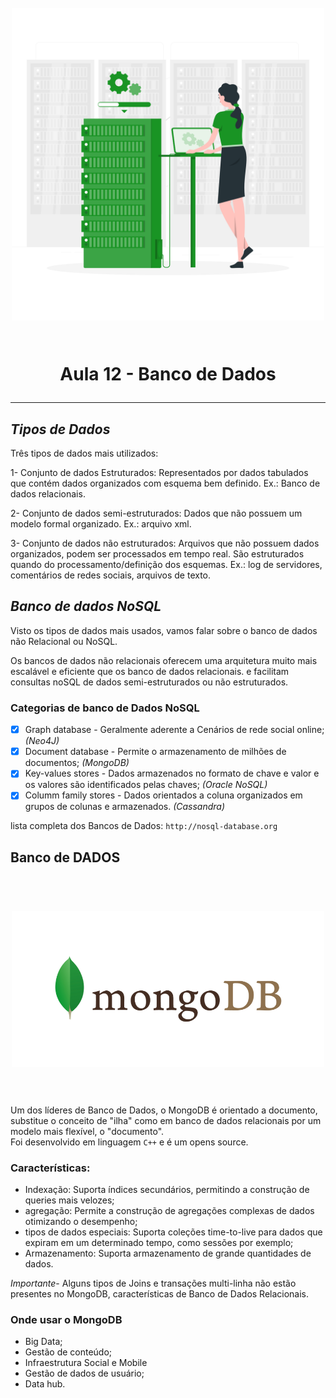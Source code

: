 <h1 align="center">
  <br>
  <img src="img/database.1.png" alt="mulher atualizando banco de dados" width="500">
  <br>
    <br>
    <p align="center">Aula 12 - Banco de Dados<p>
</h1>

-------

## *Tipos de Dados*
  Três tipos de dados mais utilizados:
  
   1- Conjunto de dados Estruturados: Representados por dados tabulados que contém dados organizados com esquema bem definido. Ex.: Banco de dados relacionais.

   2- Conjunto de dados semi-estruturados: Dados que não possuem um modelo formal organizado. Ex.: arquivo xml.

   3- Conjunto de dados não estruturados: Arquivos que não possuem dados organizados, podem ser processados em tempo real. São estruturados quando do processamento/definição dos esquemas. Ex.: log de servidores, comentários de redes sociais, arquivos de texto.

## *Banco de dados NoSQL*

 Visto os tipos de dados mais usados, vamos falar sobre o banco de dados não Relacional ou NoSQL.

 Os bancos de dados não relacionais oferecem uma arquitetura muito mais escalável e eficiente que os banco de dados relacionais. e facilitam consultas noSQL de dados semi-estruturados ou não estruturados.
 ### Categorias de banco de Dados NoSQL  
 
 - [x] Graph database - Geralmente aderente a Cenários de rede social online; _(Neo4J)_
 - [x] Document database - Permite o armazenamento de milhões de documentos; _(MongoDB)_
 - [x] Key-values stores - Dados armazenados no formato de chave e valor e os valores são identificados pelas chaves; _(Oracle NoSQL)_
 - [x] Columm family stores - Dados orientados a coluna organizados em grupos de colunas e armazenados. _(Cassandra)_

 lista completa dos Bancos de Dados: ``http://nosql-database.org``

 ## Banco de DADOS

 <h1 align="center">
  <br>
  <img src="img/mongoDB.png" alt="MongoDB" width="500">
  <br>
    <br>
</h1>
 
 Um dos líderes de Banco de Dados, o MongoDB é orientado a documento, substitue o conceito de "ilha" como em banco de dados relacionais por um modelo mais flexível, o "documento".  
 Foi desenvolvido em linguagem ``C++`` e é um opens source.

 ### Características:

  - Indexação: Suporta índices secundários, permitindo a construção de queries mais velozes;
  - agregação: Permite a construção de agregações complexas de dados otimizando o desempenho;
  - tipos de dados especiais: Suporta coleções time-to-live para dados que expiram em um determinado tempo, como sessões por exemplo;
  - Armazenamento: Suporta armazenamento de grande quantidades de dados.

  _Importante_- Alguns tipos de Joins e transações multi-linha não estão presentes no MongoDB, características de Banco de Dados Relacionais.

  ### Onde usar o MongoDB
  - Big Data;
  - Gestão de conteúdo;
  - Infraestrutura Social e Mobile
  - Gestão de dados de usuário;
  - Data hub.





